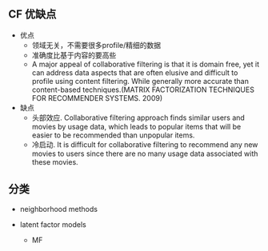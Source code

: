 ## CF 优缺点
- 优点
    - 领域无关，不需要很多profile/精细的数据
    - 准确度比基于内容的要高些
    - A major appeal of collaborative filtering is that it is domain free, yet it can address data aspects that are often elusive and difficult to profile using content filtering. While generally more accurate than content-based techniques.(MATRIX FACTORIZATION TECHNIQUES FOR RECOMMENDER SYSTEMS. 2009)
- 缺点
    - 头部效应. Collaborative filtering approach finds similar users and movies by usage data, which leads to popular items that will be easier to be recommended than unpopular items.
    - 冷启动. It is difficult for collaborative filtering to recommend any new movies to users since there are no many usage data associated with these movies.

## 分类
- neighborhood methods
    
- latent factor models
    - MF
    